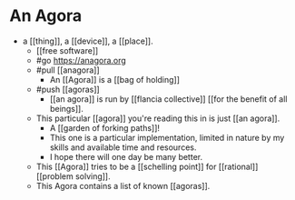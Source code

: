 # An Agora

- a [[thing]], a [[device]], a [[place]].
  - [[free software]]
  - #go https://anagora.org
  - #pull [[anagora]]
    - An [[Agora]] is a [[bag of holding]]
  - #push [[agoras]]
    - [[an agora]] is run by [[flancia collective]] [[for the benefit of all beings]].
  - This particular [[agora]] you're reading this in is just [[an agora]].
    - A [[garden of forking paths]]!
    - This one is a particular implementation, limited in nature by my skills and available time and resources. 
    - I hope there will one day be many better.
  - This [[Agora]] tries to be a [[schelling point]] for [[rational]] [[problem solving]].
  - This Agora contains a list of known [[agoras]].

